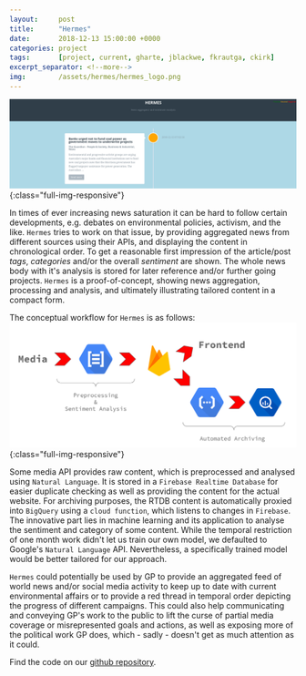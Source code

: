 ```yaml
---
layout:		post
title:		"Hermes"
date:		2018-12-13 15:00:00 +0000
categories:	project
tags:		[project, current, gharte, jblackwe, fkrautga, ckirk]
excerpt_separator: <!--more-->
img:		/assets/hermes/hermes_logo.png
---
```

![Hermes](/assets/hermes/hermes_website.png){:class="full-img-responsive"}

In times of ever increasing news saturation it can be hard to follow certain developments, e.g. debates on environmental policies, activism, and the like. `Hermes` tries to work on that issue, by providing aggregated news from different sources using their APIs, and displaying the content in chronological order. To get a reasonable first impression of the article/post *tags*, *categories* and/or the overall *sentiment* are shown. The whole news body with it's analysis is stored for later reference and/or further going projects.
`Hermes` is a proof-of-concept, showing news aggregation, processing and analysis, and ultimately illustrating tailored content in a compact form. 

The conceptual workflow for `Hermes` is as follows:
![workflow](/assets/hermes/hermes_backend.png){:class="full-img-responsive"}

Some media API provides raw content, which is preprocessed and analysed using `Natural Language`. It is stored in a `Firebase Realtime Database` for easier duplicate checking as well as providing the content for the actual website. For archiving purposes, the RTDB content is automatically proxied into `BigQuery` using a `cloud function`, which listens to changes in `Firebase`.
The innovative part lies in machine learning and its application to analyse the sentiment and category of some content. While the temporal restriction of one month work didn't let us train our own model, we defaulted to Google's `Natural Language` API. Nevertheless, a specifically trained model would be better tailored for our approach. 

`Hermes` could potentially be used by GP to provide an aggregated feed of world news and/or social media activity to keep up to date with current environmental affairs or to provide a red thread in temporal order depicting the progress of different campaigns. 
This could also help communicating and conveying GP's work to the public to lift the curse of partial media coverage or misrepresented goals and actions, as well as exposing more of the political work GP does, which - sadly - doesn't get as much attention as it could.


Find the code on our [github repository](https://github.com/greenpeace/tl-hermes). 
